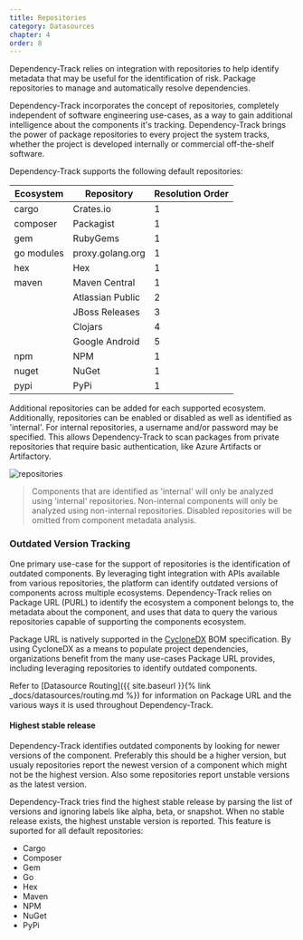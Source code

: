 ```yaml
---
title: Repositories
category: Datasources
chapter: 4
order: 8
---
```


Dependency-Track relies on integration with repositories to help identify metadata that may be useful
for the identification of risk. Package repositories to manage and automatically resolve dependencies.

Dependency-Track incorporates the concept of repositories, completely independent of software engineering use-cases,
as a way to gain additional intelligence about the components it's tracking. Dependency-Track brings the power of
package repositories to every project the system tracks, whether the project is developed internally or commercial
off-the-shelf software.

Dependency-Track supports the following default repositories:

| Ecosystem  | Repository       | Resolution Order |
| ---------- | ---------------- | ---------------- |
| cargo      | Crates.io        | 1 |
| composer   | Packagist        | 1 |
| gem        | RubyGems         | 1 |
| go modules | proxy.golang.org | 1 |
| hex        | Hex              | 1 |
| maven      | Maven Central    | 1 |
|            | Atlassian Public | 2 |
|            | JBoss Releases   | 3 |
|            | Clojars          | 4 |
|            | Google Android   | 5 |
| npm        | NPM              | 1 |
| nuget      | NuGet            | 1 |
| pypi       | PyPi             | 1 |


Additional repositories can be added for each supported ecosystem. Additionally, repositories can be enabled or disabled
as well as identified as 'internal'. For internal repositories, a username and/or password may be specified. This allows 
Dependency-Track to scan packages from private repositories that require basic authentication, like Azure Artifacts or 
Artifactory.

![repositories](/images/screenshots/repositories.png)

> Components that are identified as 'internal' will only be analyzed using 'internal' repositories. Non-internal
> components will only be analyzed using non-internal repositories. Disabled repositories will be omitted from
> component metadata analysis.


### Outdated Version Tracking

One primary use-case for the support of repositories is the identification of outdated components. By leveraging tight 
integration with APIs available from various repositories, the platform can identify outdated versions of components 
across multiple ecosystems. Dependency-Track relies on Package URL (PURL) to identify the ecosystem a component belongs 
to, the metadata about the component, and uses that data to query the various repositories capable of supporting the 
components ecosystem.

Package URL is natively supported in the [CycloneDX](http://cyclonedx.org/) BOM specification. By using CycloneDX as a 
means to populate project dependencies, organizations benefit from the many use-cases Package URL provides, including
leveraging repositories to identify outdated components.

Refer to [Datasource Routing]({{ site.baseurl }}{% link _docs/datasources/routing.md %})
for information on Package URL and the various ways it is used throughout Dependency-Track.

#### Highest stable release
Dependency-Track identifies outdated components by looking for newer versions of the component. Preferably this should be a higher version, but usualy repositories report the newest version of a component which might not be the highest version. Also some repositories report unstable versions as the latest version.

Dependency-Track tries find the highest stable release by parsing the list of versions and ignoring labels like alpha, beta, or snapshot. When no stable release exists, the highest unstable version is reported. This feature is suported for all default repositories:
  * Cargo
  * Composer
  * Gem
  * Go
  * Hex
  * Maven
  * NPM
  * NuGet
  * PyPi
